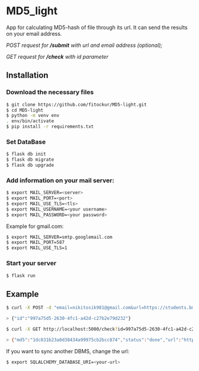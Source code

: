 # MD5_light
App for calculating MD5-hash of file through its url. It can send the results on your email address.

*POST request for **/submit** with url and email address (optional);*

*GET request for **/check** with id parameter*

## Installation

### Download the necessary files
```bash
$ git clone https://github.com/fitockur/MD5-light.git
$ cd MD5-light
$ python -m venv env
. env/bin/activate
$ pip install -r requirements.txt
```

### Set DataBase
```bash
$ flask db init
$ flask db migrate
$ flask db upgrade
```

### Add information on your mail server:
```bash
$ export MAIL_SERVER=<server>
$ export MAIL_PORT=<port>
$ export MAIL_USE_TLS=<tls>
$ export MAIL_USERNAME=<your username>
$ export MAIL_PASSWORD=<your password>
```

Example for gmail.com:
```bash
$ export MAIL_SERVER=smtp.googlemail.com
$ export MAIL_PORT=587
$ export MAIL_USE_TLS=1
```
### Start your server
```bash
$ flask run
```

## Example
```bash
$ curl -X POST -d "email=nikitosik981@gmail.com&url=https://students.bmstu.ru/static/images/eulogo-lite.png" http://localhost:5000/submit

> {"id":"997a75d5-2630-4fc1-a42d-c27b2e79d232"}

$ curl -X GET http://localhost:5000/check?id=997a75d5-2630-4fc1-a42d-c27b2e79d232

> {"md5":"1dc831b23a0d38434a99975cb2bcc874","status":"done","url":"https://students.bmstu.ru/static/images/eulogo-lite.png"}
```

If you want to sync another DBMS, change the url:
```bash
$ export SQLALCHEMY_DATABASE_URI=<your-url>
```